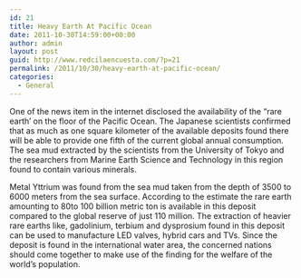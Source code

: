 ```yaml
---
id: 21
title: Heavy Earth At Pacific Ocean
date: 2011-10-30T14:59:00+00:00
author: admin
layout: post
guid: http://www.redcilaencuesta.com/?p=21
permalink: /2011/10/30/heavy-earth-at-pacific-ocean/
categories:
  - General
---
```

One of the news item in the internet disclosed the availability of the &#8220;rare earth&#8217; on the floor of the Pacific Ocean. The Japanese scientists confirmed that as much as one square kilometer of the available deposits found there will be able to provide one fifth of the current global annual consumption. The sea mud extracted by the scientists from the University of Tokyo and the researchers from Marine Earth Science and Technology in this region found to contain various minerals.

Metal Yttrium was found from the sea mud taken from the depth of 3500 to 6000 meters from the sea surface. According to the estimate the rare earth amounting to 80to 100 billion metric ton is available in this deposit compared to the global reserve of just 110 million. The extraction of heavier rare earths like, gadolinium, terbium and dysprosium found in this deposit can be used to manufacture LED valves, hybrid cars and TVs. Since the deposit is found in the international water area, the concerned nations should come together to make use of the finding for the welfare of the world&#8217;s population.